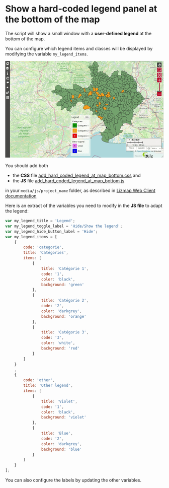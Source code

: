 # Show a hard-coded legend panel at the bottom of the map

The script will show a small window with a **user-defined legend** at the bottom of the map.

You can configure which legend items and classes will be displayed by modifying the variable `my_legend_items`.

![Show a hard-coded legend panel at the bottom of the map](./add_hard_coded_legend_at_map_bottom.gif)

You should add both

* the **CSS** file [add_hard_coded_legend_at_map_bottom.css](./add_hard_coded_legend_at_map_bottom.css) and
* the **JS** file [add_hard_coded_legend_at_map_bottom.js](./add_hard_coded_legend_at_map_bottom.js)

in your `media/js/project_name` folder, as described in [Lizmap Web Client documentation](https://docs.lizmap.com/current/en/publish/customization/javascript.html?#adding-your-own-javascript)

Here is an extract of the variables you need to modify in the **JS file** to adapt the legend:

```javascript
var my_legend_title = 'Legend';
var my_legend_toggle_label = 'Hide/Show the legend';
var my_legend_hide_button_label = 'Hide';
var my_legend_items = [
    {
        code: 'categorie',
        title: 'Catégories',
        items: [
            {
                title: 'Catégorie 1',
                code: '1',
                color: 'black',
                background: 'green'
            },
            {
                title: 'Catégorie 2',
                code: '2',
                color: 'darkgrey',
                background: 'orange'
            },
            {
                title: 'Catégorie 3',
                code: '3',
                color: 'white',
                background: 'red'
            }
        ]
    }
    ,
    {
        code: 'other',
        title: 'Other legend',
        items: [
            {
                title: 'Violet',
                code: '1',
                color: 'black',
                background: 'violet'
            },
            {
                title: 'Blue',
                code: '2',
                color: 'darkgrey',
                background: 'blue'
            }
        ]
    }
];
```

You can also configure the labels by updating the other variables.
